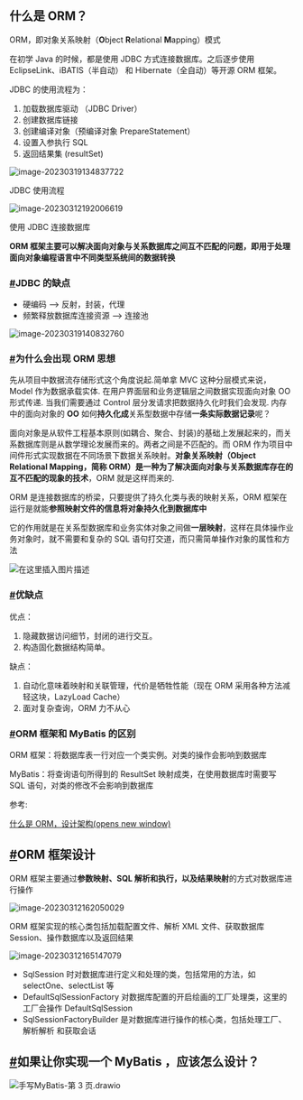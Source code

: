## 什么是 ORM？

ORM，即对象关系映射（**O**bject **R**elational **M**apping）模式

在初学 Java 的时候，都是使用 JDBC 方式连接数据库。之后逐步使用 EclipseLink、iBATIS（半自动） 和 Hibernate（全自动）等开源 ORM 框架。

JDBC 的使用流程为：

1. 加载数据库驱动 （JDBC Driver）
2. 创建数据库链接
3. 创建编译对象（预编译对象 PrepareStatement）
4. 设置入参执行 SQL
5. 返回结果集 (resultSet)

![image-20230319134837722](https://assets.ng-tech.icu/item/20230514224404.png)

JDBC 使用流程

![image-20230312192006619](https://assets.ng-tech.icu/item/20230514224423.png)

使用 JDBC 连接数据库

**ORM 框架主要可以解决面向对象与关系数据库之间互不匹配的问题，即用于处理面向对象编程语言中不同类型系统间的数据转换**

### [#](https://www.bantanger.fun/pages/5f5e77/#jdbc-的缺点)JDBC 的缺点

- 硬编码 --> 反射，封装，代理
- 频繁释放数据库连接资源 --> 连接池

![image-20230319140832760](https://cdn.staticaly.com/gh/BanTanger/image-hosting@master/00.%E6%80%BB%E7%BB%93-assets/202303191408128.png)

### [#](https://www.bantanger.fun/pages/5f5e77/#为什么会出现-orm-思想)为什么会出现 ORM 思想

先从项目中数据流存储形式这个角度说起.简单拿 MVC 这种分层模式来说，Model 作为数据承载实体. 在用户界面层和业务逻辑层之间数据实现面向对象 OO 形式传递. 当我们需要通过 Control 层分发请求把数据持久化时我们会发现. 内存中的面向对象的 **OO** 如何**持久化成**关系型数据中存储**一条实际数据记录**呢？

面向对象是从软件工程基本原则(如耦合、聚合、封装)的基础上发展起来的，而关系数据库则是从数学理论发展而来的。两者之间是不匹配的。而 ORM 作为项目中间件形式实现数据在不同场景下数据关系映射。**对象关系映射（Object Relational Mapping，简称 ORM）是一种为了解决面向对象与关系数据库存在的互不匹配的现象的技术**，ORM 就是这样而来的.

ORM 是连接数据库的桥梁，只要提供了持久化类与表的映射关系，ORM 框架在运行是就能**参照映射文件的信息将对象持久化到数据库中**

它的作用就是在关系型数据库和业务实体对象之间做**一层映射**，这样在具体操作业务对象时，就不需要和复杂的 SQL 语句打交道，而只需简单操作对象的属性和方法

![在这里插入图片描述](https://cdn.staticaly.com/gh/BanTanger/image-hosting@master/00.%E6%80%BB%E7%BB%93-assets/202303121549216.png)

### [#](https://www.bantanger.fun/pages/5f5e77/#优缺点)优缺点

优点：

1. 隐藏数据访问细节，封闭的进行交互。
2. 构造固化数据结构简单。

缺点：

1. 自动化意味着映射和关联管理，代价是牺牲性能（现在 ORM 采用各种方法减轻这块，LazyLoad Cache）
2. 面对复杂查询，ORM 力不从心

### [#](https://www.bantanger.fun/pages/5f5e77/#orm-框架和-mybatis-的区别)ORM 框架和 MyBatis 的区别

ORM 框架：将数据库表一行对应一个类实例。对类的操作会影响到数据库

MyBatis：将查询语句所得到的 ResultSet 映射成类，在使用数据库时需要写 SQL 语句，对类的修改不会影响到数据库

参考:

[什么是 ORM，设计架构(opens new window)](https://zhuanlan.zhihu.com/p/486987053)

## [#](https://www.bantanger.fun/pages/5f5e77/#orm-框架设计)ORM 框架设计

ORM 框架主要通过**参数映射、SQL 解析和执行，以及结果映射**的方式对数据库进行操作

![image-20230312162050029](https://cdn.staticaly.com/gh/BanTanger/image-hosting@master/00.%E6%80%BB%E7%BB%93-assets/202303121620277.png)

ORM 框架实现的核心类包括加载配置文件、解析 XML 文件、获取数据库 Session、操作数据库以及返回结果

![image-20230312165147079](https://cdn.staticaly.com/gh/BanTanger/image-hosting@master/00.%E6%80%BB%E7%BB%93-assets/202303121651695.png)

- SqlSession 时对数据库进行定义和处理的类，包括常用的方法，如 selectOne、selectList 等
- DefaultSqlSessionFactory 对数据库配置的开启绘画的工厂处理类，这里的工厂会操作 DefaultSqlSession
- SqlSessionFactoryBuilder 是对数据库进行操作的核心类，包括处理工厂、解析解析 和获取会话

## [#](https://www.bantanger.fun/pages/5f5e77/#如果让你实现一个-mybatis-应该怎么设计)如果让你实现一个 MyBatis ，应该怎么设计？

![手写MyBatis-第 3 页.drawio](https://cdn.staticaly.com/gh/BanTanger/image-hosting@master/00.%E6%80%BB%E7%BB%93-assets/202303211639742.png)
